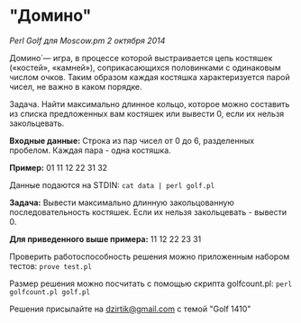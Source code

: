 "Домино"
================

*Perl Golf для Moscow.pm 2 октября 2014*

Домино́ — игра, в процессе которой выстраивается цепь костяшек («костей», «камней»), соприкасающихся половинками с одинаковым числом очков.
Таким образом каждая костяшка характеризуется парой чисел, не важно в каком порядке.

Задача.
Найти максимально длинное кольцо, которое можно составить из списка предложенных вам костяшек или вывести 0, если их нельзя закольцевать.


**Входные данные:**
Строка из пар чисел от 0 до 6, разделенных пробелом. Каждая пара - одна костяшка.

**Пример:**
01 11 12 22 31 32

Данные подаются на STDIN:
`cat data | perl golf.pl`

**Задача:**
Вывести максимально длинную закольцованную последовательность костяшек. Если их нельзя закольцевать - вывести 0.

**Для приведенного выше примера:**
11 12 22 23 31

Проверить работоспособность решения можно приложенным набором тестов:
`prove test.pl`

Размер решения можно посчитать с помощью скрипта golfcount.pl:
`perl golfcount.pl golf.pl`

Решения присылайте на dzirtik@gmail.com с темой "Golf 1410"